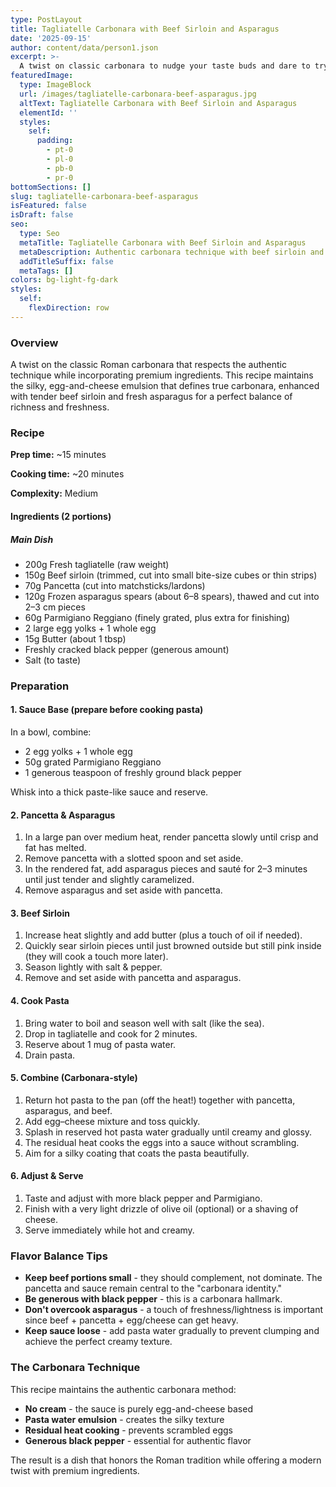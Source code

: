 ```yaml
---
type: PostLayout
title: Tagliatelle Carbonara with Beef Sirloin and Asparagus
date: '2025-09-15'
author: content/data/person1.json
excerpt: >-
  A twist on classic carbonara to nudge your taste buds and dare to try not to overeat.
featuredImage:
  type: ImageBlock
  url: /images/tagliatelle-carbonara-beef-asparagus.jpg
  altText: Tagliatelle Carbonara with Beef Sirloin and Asparagus
  elementId: ''
  styles:
    self:
      padding:
        - pt-0
        - pl-0
        - pb-0
        - pr-0
bottomSections: []
slug: tagliatelle-carbonara-beef-asparagus
isFeatured: false
isDraft: false
seo:
  type: Seo
  metaTitle: Tagliatelle Carbonara with Beef Sirloin and Asparagus
  metaDescription: Authentic carbonara technique with beef sirloin and asparagus - creamy, rich, and perfectly balanced.
  addTitleSuffix: false
  metaTags: []
colors: bg-light-fg-dark
styles:
  self:
    flexDirection: row
---
```


### Overview

A twist on the classic Roman carbonara that respects the authentic technique while incorporating premium ingredients. This recipe maintains the silky, egg-and-cheese emulsion that defines true carbonara, enhanced with tender beef sirloin and fresh asparagus for a perfect balance of richness and freshness.

### Recipe

**Prep time:** ~15 minutes

**Cooking time:** ~20 minutes

**Complexity:** Medium

#### Ingredients (2 portions)

##### Main Dish

*   200g Fresh tagliatelle (raw weight)
*   150g Beef sirloin (trimmed, cut into small bite-size cubes or thin strips)
*   70g Pancetta (cut into matchsticks/lardons)
*   120g Frozen asparagus spears (about 6–8 spears), thawed and cut into 2–3 cm pieces
*   60g Parmigiano Reggiano (finely grated, plus extra for finishing)
*   2 large egg yolks + 1 whole egg
*   15g Butter (about 1 tbsp)
*   Freshly cracked black pepper (generous amount)
*   Salt (to taste)

### Preparation

#### 1. Sauce Base (prepare before cooking pasta)

In a bowl, combine:
*   2 egg yolks + 1 whole egg
*   50g grated Parmigiano Reggiano
*   1 generous teaspoon of freshly ground black pepper

Whisk into a thick paste-like sauce and reserve.

#### 2. Pancetta & Asparagus

1.  In a large pan over medium heat, render pancetta slowly until crisp and fat has melted.
2.  Remove pancetta with a slotted spoon and set aside.
3.  In the rendered fat, add asparagus pieces and sauté for 2–3 minutes until just tender and slightly caramelized.
4.  Remove asparagus and set aside with pancetta.

#### 3. Beef Sirloin

1.  Increase heat slightly and add butter (plus a touch of oil if needed).
2.  Quickly sear sirloin pieces until just browned outside but still pink inside (they will cook a touch more later).
3.  Season lightly with salt & pepper.
4.  Remove and set aside with pancetta and asparagus.

#### 4. Cook Pasta

1.  Bring water to boil and season well with salt (like the sea).
2.  Drop in tagliatelle and cook for 2 minutes.
3.  Reserve about 1 mug of pasta water.
4.  Drain pasta.

#### 5. Combine (Carbonara-style)

1.  Return hot pasta to the pan (off the heat!) together with pancetta, asparagus, and beef.
2.  Add egg–cheese mixture and toss quickly.
3.  Splash in reserved hot pasta water gradually until creamy and glossy.
4.  The residual heat cooks the eggs into a sauce without scrambling.
5.  Aim for a silky coating that coats the pasta beautifully.

#### 6. Adjust & Serve

1.  Taste and adjust with more black pepper and Parmigiano.
2.  Finish with a very light drizzle of olive oil (optional) or a shaving of cheese.
3.  Serve immediately while hot and creamy.

### Flavor Balance Tips

*   **Keep beef portions small** - they should complement, not dominate. The pancetta and sauce remain central to the "carbonara identity."
*   **Be generous with black pepper** - this is a carbonara hallmark.
*   **Don't overcook asparagus** - a touch of freshness/lightness is important since beef + pancetta + egg/cheese can get heavy.
*   **Keep sauce loose** - add pasta water gradually to prevent clumping and achieve the perfect creamy texture.

### The Carbonara Technique

This recipe maintains the authentic carbonara method:
*   **No cream** - the sauce is purely egg-and-cheese based
*   **Pasta water emulsion** - creates the silky texture
*   **Residual heat cooking** - prevents scrambled eggs
*   **Generous black pepper** - essential for authentic flavor

The result is a dish that honors the Roman tradition while offering a modern twist with premium ingredients.

<div style="text-align: left"></div>